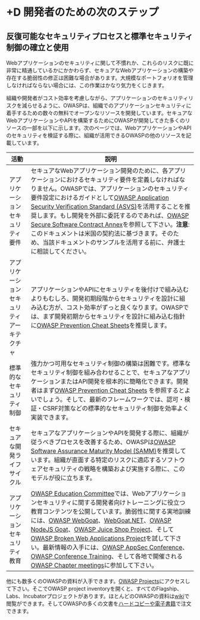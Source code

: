 # +D 開発者のための次のステップ

## 反復可能なセキュリティプロセスと標準セキュリティ制御の確立と使用

Webアプリケーションのセキュリティに関して不慣れか、これらのリスクに既に非常に精通しているかにかかわらず、セキュアなWebアプリケーションの構築や存在する脆弱性の修正は困難な場合があります。大規模なポートフォリオを管理しなければならない場合には、この作業はかなり気力をくじきます。

組織や開発者がコスト効率を考慮しながら、アプリケーションのセキュリティリスクを減らせるように、OWASPは、組織でのアプリケーションセキュリティに着手するための数々の無料でオープンなリソースを開発しています。セキュアなWebアプリケーションやAPIを構築するためにOWASPが開発してきた多くのリソースの一部を以下に示します。次のページでは、WebアプリケーションやAPIのセキュリティを検証する際に、組織が活用できるOWASPの他のリソースを記載しています。

| 活動 | 説明 |
| --- | --- |
| アプリケーションセキュリティ要件 | セキュアなWebアプリケーション開発のために、各アプリケーションにおけるセキュリティ要件を定義しなければなりません。OWASPでは、アプリケーションのセキュリティ要件設定におけるガイドとして[OWASP Application Security Verification Standard (ASVS)](https://owasp.org/www-project-application-security-verification-standard/)を活用することを推奨します。もし開発を外部に委託するのであれば、[OWASP Secure Software Contract Annex](https://owasp.org/www-community/OWASP_Secure_Software_Contract_Annex)を参照して下さい。**注意**: このドキュメントは米国の契約法に基づきます。そのため、当該ドキュメントのサンプルを活用する前に、弁護士に相談してください。 |
| アプリケーションセキュリティアーキテクチャ | アプリケーションやAPIにセキュリティを後付けで組み込むよりもむしろ、開発初期段階からセキュリティを設計に組み込む方が、コスト効率がずっと良くなります。OWASPでは、まず開発初期からセキュリティを設計に組み込む指針に[OWASP Prevention Cheat Sheets](https://cheatsheetseries.owasp.org/)を推奨します。 |
| 標準的なセキュリティ制御 | 強力かつ可用なセキュリティ制御の構築は困難です。標準なセキュリティ制御を組み合わせることで、セキュアなアプリケーションまたはAPI開発を根本的に簡略化できます。開発者はまず[OWASP Prevention Cheat Sheets](https://cheatsheetseries.owasp.org/) を参照するとよいでしょう。そして、最新のフレームワークでは、認可・検証・CSRF対策などの標準的なセキュリティ制御を効率よく実装できます。 |
| セキュアな開発ライフサイクル | セキュアなアプリケーションやAPIを開発する際に、組織が従うべきプロセスを改善するため、OWASPは[OWASP Software Assurance Maturity Model (SAMM)](https://owasp.org/www-project-samm/)を推奨しています。組織が直面する特定のリスクに適応するソフトウェアセキュリティの戦略を構築および実施する際に、このモデルが役に立ちます。 |
| アプリケーションセキュリティ教育 | [OWASP Education Committee](https://owasp.org/www-committee-education-and-training/)では、Webアプリケーションセキュリティに関する開発者向けトレーニングに役立つ教育コンテンツを公開しています。脆弱性に関する実地訓練には、[OWASP WebGoat](https://owasp.org/www-project-webgoat/)、[WebGoat.NET](https://github.com/jerryhoff/WebGoat.NET)、[OWASP NodeJS Goat](https://owasp.org/www-project-node.js-goat/)、[OWASP Juice Shop Project](https://owasp.org/www-project-juice-shop/)、そして[OWASP Broken Web Applications Project](https://github.com/chuckfw/owaspbwa/)を試して下さい。最新情報の入手には、[OWASP AppSec Conference](https://owasp.org/events/)、[OWASP Conference Training](https://owasp.org/events/)、そして各地で開催される[OWASP Chapter meetings](https://owasp.org/chapters/)に参加して下さい。 |

他にも数多くのOWASPの資料が入手できます。[OWASP Projects](https://owasp.org/projects/)にアクセスして下さい。そこでOWASP project inventoryを開くと、すべてのFlagship、Labs、Incubatorプロジェクトがあります。ほとんどのOWASPの資料は[wiki](https://owasp.org/)で閲覧ができます。そしてOWASPの多くの文書を[ハードコピーや電子書籍](https://stores.lulu.com/owasp)で注文できます。
